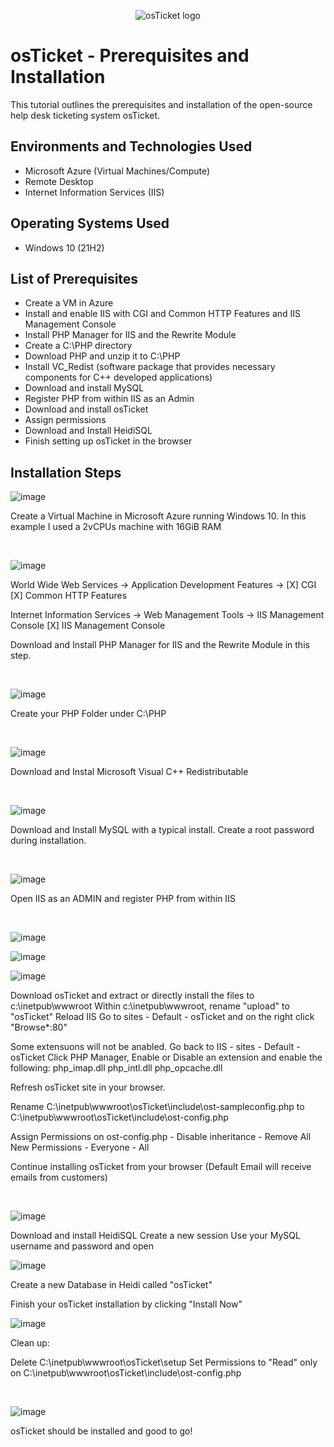 <p align="center">
<img src="https://i.imgur.com/Clzj7Xs.png" alt="osTicket logo"/>
</p>

<h1>osTicket - Prerequisites and Installation</h1>
This tutorial outlines the prerequisites and installation of the open-source help desk ticketing system osTicket.<br />


<h2>Environments and Technologies Used</h2>

- Microsoft Azure (Virtual Machines/Compute)
- Remote Desktop
- Internet Information Services (IIS)

<h2>Operating Systems Used </h2>

- Windows 10</b> (21H2)

<h2>List of Prerequisites</h2>

- Create a VM in Azure
- Install and enable IIS with CGI and Common HTTP Features and IIS Management Console
- Install PHP Manager for IIS and the Rewrite Module
- Create a C:\PHP directory
- Download PHP and unzip it to C:\PHP
- Install VC_Redist (software package that provides necessary components for C++ developed applications)
- Download and install MySQL
- Register PHP from within IIS as an Admin
- Download and install osTicket
- Assign permissions
- Download and Install HeidiSQL
- Finish setting up osTicket in the browser


<h2>Installation Steps</h2>

![image](https://github.com/RafaBelmonte/osticket-prereqs/assets/170759303/367ade6d-2ec0-424f-bff8-70aae112f41e)


Create a Virtual Machine in Microsoft Azure running Windows 10. In this example I used a 2vCPUs machine with 16GiB RAM
</p>
<br />

![image](https://github.com/RafaBelmonte/osticket-prereqs/assets/170759303/40516453-c25c-4a68-9dc1-75bd9a602340)

World Wide Web Services -> Application Development Features ->
[X] CGI
[X] Common HTTP Features

Internet Information Services -> Web Management Tools -> IIS Management Console
[X] IIS Management Console

Download and Install PHP Manager for IIS and the Rewrite Module in this step.


</p>
<br />

![image](https://github.com/RafaBelmonte/osticket-prereqs/assets/170759303/da07fe23-ba4e-4a7f-988f-66dcba52fe10)

Create your PHP Folder under C:\PHP
</p>
<br />

![image](https://github.com/RafaBelmonte/osticket-prereqs/assets/170759303/d4e0c7df-4e41-4cd7-9a40-b1ab76e2cbd1)

Download and Instal Microsoft Visual C++ Redistributable
</p>
<br />

![image](https://github.com/RafaBelmonte/osticket-prereqs/assets/170759303/7ccd157f-59e9-43c2-bf91-57b26ad804bc)

Download and Install MySQL with a typical install.
Create a root password during installation.

</p>
<br />

![image](https://github.com/RafaBelmonte/osticket-prereqs/assets/170759303/b338bfea-b11d-42d9-aef5-492cf9f8d2e4)

Open IIS as an ADMIN and register PHP from within IIS
</p>
<br />

![image](https://github.com/RafaBelmonte/osticket-prereqs/assets/170759303/7aacd69d-b972-4ab0-8b7a-2314ea198f36)

![image](https://github.com/RafaBelmonte/osticket-prereqs/assets/170759303/77b683d7-99e2-4382-9eee-b31d29f8cb42)

![image](https://github.com/RafaBelmonte/osticket-prereqs/assets/170759303/0aee1afb-f482-4d07-b41a-abeedf9a6866)




Download osTicket and extract or directly install the files to c:\inetpub\wwwroot
Within c:\inetpub\wwwroot, rename "upload" to "osTicket"
Reload IIS
Go to sites - Default - osTicket and on the right click "Browse*:80"

Some extensuons will not be anabled.
Go back to IIS - sites - Default - osTicket
Click PHP Manager, Enable or Disable an extension and enable the following:
php_imap.dll
php_intl.dll
php_opcache.dll

Refresh osTicket site in your browser.

Rename C:\inetpub\wwwroot\osTicket\include\ost-sampleconfig.php to C:\inetpub\wwwroot\osTicket\include\ost-config.php

Assign Permissions on ost-config.php - Disable inheritance - Remove All
New Permissions - Everyone - All

Continue installing osTicket from your browser
(Default Email will receive emails from customers)
</p>
<br />

![image](https://github.com/RafaBelmonte/osticket-prereqs/assets/170759303/6501ee88-c618-4a79-9e6f-8cd847c91002)

Download and install HeidiSQL
Create a new session
Use your MySQL username and password and open

![image](https://github.com/RafaBelmonte/osticket-prereqs/assets/170759303/d9c4435a-8eec-448b-a623-f0bcccf0a1cb)

Create a new Database in Heidi called "osTicket"

Finish your osTicket installation by clicking "Install Now"

![image](https://github.com/RafaBelmonte/osticket-prereqs/assets/170759303/c35577a1-d333-4aa7-8fd8-e19f74993536)

Clean up:

Delete C:\inetpub\wwwroot\osTicket\setup
Set Permissions to "Read" only on C:\inetpub\wwwroot\osTicket\include\ost-config.php

</p>
<br />

![image](https://github.com/RafaBelmonte/osticket-prereqs/assets/170759303/9899191f-f846-4bd6-9762-0a36eedcd969)

osTicket should be installed and good to go!
